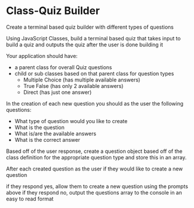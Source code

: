 # Class-Quiz Builder
Create a terminal based quiz builder with different types of questions


Using JavaScript Classes, build a terminal based quiz that takes input to build a quiz and outputs the quiz after the user is done building it

Your application should have:
* a parent class for overall Quiz questions
* child or sub classes based on that parent class for question types 
  * Multiple Choice  (has multiple available answers)
  * True False    (has only 2 available answers)
  * Direct    (has just one answer)


In the creation of each new question you should as the user the following questions:
* What type of question would you like to create
* What is the question
* What is/are the available answers
* What is the correct answer

Based off of the user response, create a question object based off of the class definition for the appropriate question type and store this in an array.

After each created question as the user if they would like to create a new question

if they respond yes, allow them to create a new question using the prompts above
if they respond no, output the questions array to the console in an easy to read format

